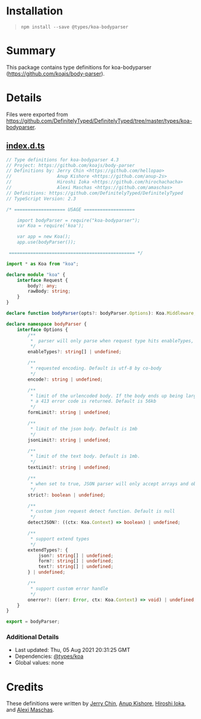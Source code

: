 # Installation
> `npm install --save @types/koa-bodyparser`

# Summary
This package contains type definitions for koa-bodyparser (https://github.com/koajs/body-parser).

# Details
Files were exported from https://github.com/DefinitelyTyped/DefinitelyTyped/tree/master/types/koa-bodyparser.
## [index.d.ts](https://github.com/DefinitelyTyped/DefinitelyTyped/tree/master/types/koa-bodyparser/index.d.ts)
````ts
// Type definitions for koa-bodyparser 4.3
// Project: https://github.com/koajs/body-parser
// Definitions by: Jerry Chin <https://github.com/hellopao>
//                 Anup Kishore <https://github.com/anup-2s>
//                 Hiroshi Ioka <https://github.com/hirochachacha>
//                 Alexi Maschas <https://github.com/amaschas>
// Definitions: https://github.com/DefinitelyTyped/DefinitelyTyped
// TypeScript Version: 2.3

/* =================== USAGE ===================

    import bodyParser = require("koa-bodyparser");
    var Koa = require('koa');

    var app = new Koa();
    app.use(bodyParser());

 =============================================== */

import * as Koa from "koa";

declare module "koa" {
    interface Request {
        body?: any;
        rawBody: string;
    }
}

declare function bodyParser(opts?: bodyParser.Options): Koa.Middleware;

declare namespace bodyParser {
    interface Options {
        /**
         *  parser will only parse when request type hits enableTypes, default is ['json', 'form'].
         */
        enableTypes?: string[] | undefined;

        /**
         * requested encoding. Default is utf-8 by co-body
         */
        encode?: string | undefined;

        /**
         * limit of the urlencoded body. If the body ends up being larger than this limit
         * a 413 error code is returned. Default is 56kb
         */
        formLimit?: string | undefined;

        /**
         * limit of the json body. Default is 1mb
         */
        jsonLimit?: string | undefined;

        /**
         * limit of the text body. Default is 1mb.
         */
        textLimit?: string | undefined;

        /**
         * when set to true, JSON parser will only accept arrays and objects. Default is true
         */
        strict?: boolean | undefined;

        /**
         * custom json request detect function. Default is null
         */
        detectJSON?: ((ctx: Koa.Context) => boolean) | undefined;

        /**
         * support extend types
         */
        extendTypes?: {
            json?: string[] | undefined;
            form?: string[] | undefined;
            text?: string[] | undefined;
        } | undefined;

        /**
         * support custom error handle
         */
        onerror?: ((err: Error, ctx: Koa.Context) => void) | undefined;
    }
}

export = bodyParser;

````

### Additional Details
 * Last updated: Thu, 05 Aug 2021 20:31:25 GMT
 * Dependencies: [@types/koa](https://npmjs.com/package/@types/koa)
 * Global values: none

# Credits
These definitions were written by [Jerry Chin](https://github.com/hellopao), [Anup Kishore](https://github.com/anup-2s), [Hiroshi Ioka](https://github.com/hirochachacha), and [Alexi Maschas](https://github.com/amaschas).
